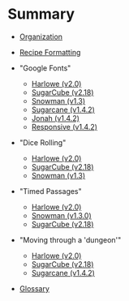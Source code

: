 # Summary

* [Organization](organization.md)

* [Recipe Formatting](formatting.md)

* "Google Fonts"
	* [Harlowe (v2.0)](googlefonts/harlowe/harlowe_googlefonts.md)
	* [SugarCube (v2.18)](googlefonts/sugarcube/sugarcube_googlefonts.md)
	* [Snowman (v1.3)](googlefonts/snowman/snowman_googlefonts.md)
	* [Sugarcane (v1.4.2)](googlefonts/sugarcane/sugarcane_googlefonts.md)
	* [Jonah (v1.4.2)](googlefonts/jonah/jonah_googlefonts.md)
	* [Responsive (v1.4.2)](googlefonts/responsive/responsive_googlefonts.md)

* "Dice Rolling"
	* [Harlowe (v2.0)](dicerolling/harlowe/harlowe_dicerolling.md)
	* [SugarCube (v2.18)](dicerolling/sugarcube/sugarcube_dicerolling.md)
	* [Snowman (v1.3)](dicerolling/snowman/snowman_dicerolling.md)

* "Timed Passages"
	* [Harlowe (v2.0)](timedpassages/harlowe/harlowe_timedpassages.md)
	* [Snowman (v1.3.0)](timedpassages/snowman/snowman_timedpassages.md)
	* [SugarCube (v2.18)](timedpassages/sugarcube/sugarcube_timedpassages.md)

* "Moving through a 'dungeon'"
	* [Harlowe (v2.0)](dungeonmoving/harlowe/harlowe_dungeonmoving.md)
	* [SugarCube (v2.18)](dungeonmoving/sugarcube/sugarcube_dungeonmoving.md)
	* [Sugarcane (v1.4.2)](dungeonmoving/sugarcane/sugarcane_dungeonmoving.md)

* [Glossary](glossary.md)